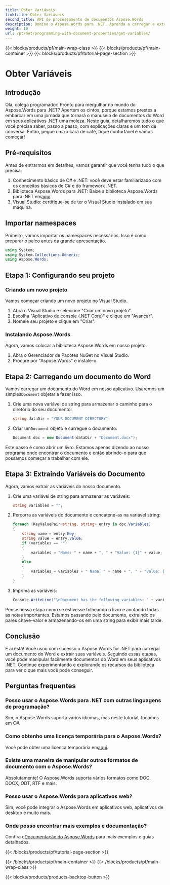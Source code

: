```yaml
---
title: Obter Variáveis
linktitle: Obter Variáveis
second_title: API de processamento de documentos Aspose.Words
description: Domine o Aspose.Words para .NET. Aprenda a carregar e extrair variáveis de documentos do Word com este guia passo a passo.
weight: 10
url: /pt/net/programming-with-document-properties/get-variables/
---
```


{{< blocks/products/pf/main-wrap-class >}}
{{< blocks/products/pf/main-container >}}
{{< blocks/products/pf/tutorial-page-section >}}

# Obter Variáveis

## Introdução

Olá, colega programador! Pronto para mergulhar no mundo do Aspose.Words para .NET? Apertem os cintos, porque estamos prestes a embarcar em uma jornada que tornará o manuseio de documentos do Word em seus aplicativos .NET uma moleza. Neste guia, detalharemos tudo o que você precisa saber, passo a passo, com explicações claras e um tom de conversa. Então, pegue uma xícara de café, fique confortável e vamos começar!

## Pré-requisitos

Antes de entrarmos em detalhes, vamos garantir que você tenha tudo o que precisa:

1. Conhecimento básico de C# e .NET: você deve estar familiarizado com os conceitos básicos de C# e do framework .NET.
2.  Biblioteca Aspose.Words para .NET: Baixe a biblioteca Aspose.Words para .NET em[aqui](https://releases.aspose.com/words/net/).
3. Visual Studio: certifique-se de ter o Visual Studio instalado em sua máquina.

## Importar namespaces

Primeiro, vamos importar os namespaces necessários. Isso é como preparar o palco antes da grande apresentação.

```csharp
using System;
using System.Collections.Generic;
using Aspose.Words;
```

## Etapa 1: Configurando seu projeto

### Criando um novo projeto

Vamos começar criando um novo projeto no Visual Studio.

1. Abra o Visual Studio e selecione "Criar um novo projeto".
2. Escolha "Aplicativo de console (.NET Core)" e clique em "Avançar".
3. Nomeie seu projeto e clique em "Criar".

### Instalando Aspose.Words

Agora, vamos colocar a biblioteca Aspose.Words em nosso projeto.

1. Abra o Gerenciador de Pacotes NuGet no Visual Studio.
2. Procure por "Aspose.Words" e instale-o.

## Etapa 2: Carregando um documento do Word

 Vamos carregar um documento do Word em nosso aplicativo. Usaremos um simples`Document` objetar a fazer isso.

1. Crie uma nova variável de string para armazenar o caminho para o diretório do seu documento:
    ```csharp
    string dataDir = "YOUR DOCUMENT DIRECTORY";
    ```

2.  Criar um`Document` objeto e carregue o documento:
    ```csharp
    Document doc = new Document(dataDir + "Document.docx");
    ```

Este passo é como abrir um livro. Estamos apenas dizendo ao nosso programa onde encontrar o documento e então abrindo-o para que possamos começar a trabalhar com ele.

## Etapa 3: Extraindo Variáveis do Documento

Agora, vamos extrair as variáveis do nosso documento.

1. Crie uma variável de string para armazenar as variáveis:
    ```csharp
    string variables = "";
    ```

2. Percorra as variáveis do documento e concatene-as na variável string:
    ```csharp
    foreach (KeyValuePair<string, string> entry in doc.Variables)
    {
        string name = entry.Key;
        string value = entry.Value;
        if (variables == "")
        {
            variables = "Name: " + name + ", " + "Value: {1}" + value;
        }
        else
        {
            variables = variables + " Name: " + name + ", " + "Value: {1}" + value;
        }
    }
    ```

3. Imprima as variáveis:
    ```csharp
    Console.WriteLine("\nDocument has the following variables: " + variables);
    ```


Pense nessa etapa como se estivesse folheando o livro e anotando todas as notas importantes. Estamos passando pelo documento, extraindo os pares chave-valor e armazenando-os em uma string para exibir mais tarde.

## Conclusão

E aí está! Você usou com sucesso o Aspose.Words for .NET para carregar um documento do Word e extrair suas variáveis. Seguindo essas etapas, você pode manipular facilmente documentos do Word em seus aplicativos .NET. Continue experimentando e explorando os recursos da biblioteca para ver o que mais você pode conseguir.

## Perguntas frequentes

### Posso usar o Aspose.Words para .NET com outras linguagens de programação?
Sim, o Aspose.Words suporta vários idiomas, mas neste tutorial, focamos em C#.

### Como obtenho uma licença temporária para o Aspose.Words?
 Você pode obter uma licença temporária em[aqui](https://purchase.aspose.com/temporary-license/).

### Existe uma maneira de manipular outros formatos de documento com o Aspose.Words?
Absolutamente! O Aspose.Words suporta vários formatos como DOC, DOCX, ODT, RTF e mais.

### Posso usar o Aspose.Words para aplicativos web?
Sim, você pode integrar o Aspose.Words em aplicativos web, aplicativos de desktop e muito mais.

### Onde posso encontrar mais exemplos e documentação?
 Confira o[Documentação do Aspose.Words](https://reference.aspose.com/words/net/) para mais exemplos e guias detalhados.

{{< /blocks/products/pf/tutorial-page-section >}}

{{< /blocks/products/pf/main-container >}}
{{< /blocks/products/pf/main-wrap-class >}}

{{< blocks/products/products-backtop-button >}}
